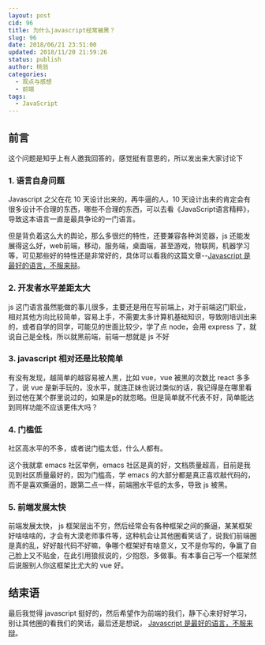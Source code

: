 ```yaml
---
layout: post
cid: 96
title: 为什么javascript经常被黑？
slug: 96
date: 2018/06/21 23:51:00
updated: 2018/11/20 21:59:26
status: publish
author: 桃翁
categories: 
  - 观点与感想
  - 前端
tags: 
  - JavaScript
---
```



## 前言
这个问题是知乎上有人邀我回答的，感觉挺有意思的，所以发出来大家讨论下

### 1. 语言自身问题
Javascript 之父在花 10 天设计出来的，再牛逼的人，10 天设计出来的肯定会有很多设计不合理的东西，哪些不合理的东西，可以去看《JavaScript语言精粹》，导致这本语言一直是最具争论的一门语言。

但是背负着这么大的舆论，那么多很烂的特性，还要兼容各种浏览器，js 还能发展得这么好，web前端，移动，服务端，桌面端，甚至游戏，物联网，机器学习等，可见那些好的特性还是非常好的，具体可以看我的这篇文章--[Javascript 是最好的语言，不服来辩](https://mp.weixin.qq.com/s?__biz=MzI1ODk2Mjk0Nw==&mid=2247483812&idx=1&sn=cbd6d86c9b2ef574a1cdfd900f1d1faf&chksm=ea0162c8dd76ebdeb995d71506d63277ecba8abb38dd27ce324844bf1b2b9945833043b7f8ac&mpshare=1&scene=1&srcid=062125hGYjz36xXvKau0zLPk#rd)。

### 2. 开发者水平差距太大
js 这门语言虽然能做的事儿很多，主要还是用在写前端上，对于前端这门职业，相对其他方向比较简单，容易上手，不需要太多计算机基础知识，导致刚培训出来的，或者自学的同学，可能见的世面比较少，学了点 node，会用 express 了，就说自己是全栈，所以就黑前端，前端一想就是 js 不好

### 3. javascript 相对还是比较简单

有没有发现，越简单的越容易被人黑，比如 vue，vue 被黑的次数比 react 多多了，说 vue 是新手玩的，没水平，就连正妹也说过类似的话，我记得是在哪里看到过他在某个群里说过的，如果是p的就忽略。但是简单就不代表不好，简单能达到同样功能不应该更伟大吗？

### 4. 门槛低
社区高水平的不多，或者说门槛太低，什么人都有。

这个我就拿 emacs 社区举例，emacs 社区是真的好，文档质量超高，目前是我见到社区质量最好的，因为门槛高，学 emacs 的大部分都是真正喜欢敲代码的，而不是喜欢撕逼的，跟第二点一样，前端圈水平低的太多，导致 js 被黑。

### 5. 前端发展太快
前端发展太快， js 框架层出不穷，然后经常会有各种框架之间的撕逼，某某框架好啥啥啥的，才会有大漠老师事件等，这种机会让其他圈看笑话了，说我们前端圈是真的乱，好好敲代码不好嘛，争哪个框架好有啥意义，又不是你写的，争赢了自己脸上又不贴金，在此引用狼叔说的，少抱怨，多做事。有本事自己写一个框架然后说服别人你这框架比尤大的 vue 好。

## 结束语
最后我觉得 javascript 挺好的，然后希望作为前端的我们，静下心来好好学习，别让其他圈的看我们的笑话，最后还是想说， [Javascript 是最好的语言，不服来辩](https://mp.weixin.qq.com/s?__biz=MzI1ODk2Mjk0Nw==&mid=2247483812&idx=1&sn=cbd6d86c9b2ef574a1cdfd900f1d1faf&chksm=ea0162c8dd76ebdeb995d71506d63277ecba8abb38dd27ce324844bf1b2b9945833043b7f8ac&mpshare=1&scene=1&srcid=062125hGYjz36xXvKau0zLPk#rd)。
